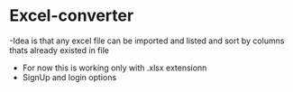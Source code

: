 # Excel-converter
-Idea is that any excel file can be imported and listed and sort by columns thats already existed in file 
- For now this is working only with .xlsx extensionn
- SignUp and login options

